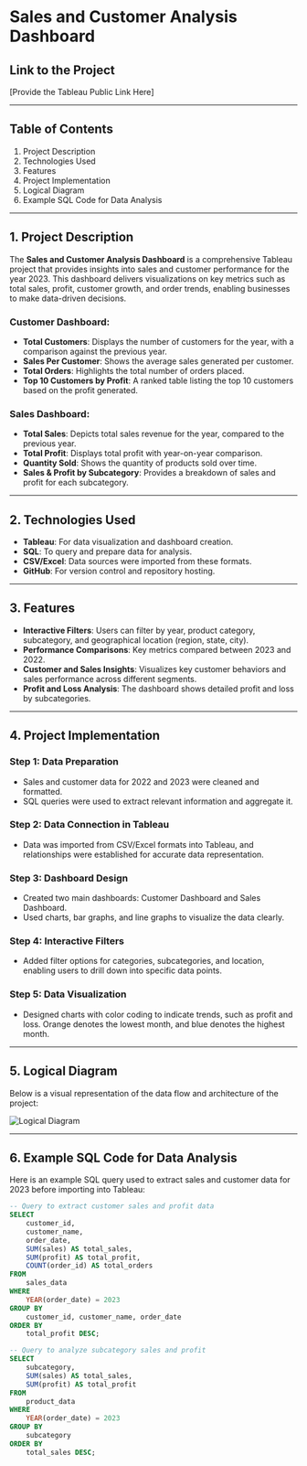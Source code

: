 # **Sales and Customer Analysis Dashboard**

## **Link to the Project**
[Provide the Tableau Public Link Here]

---

## **Table of Contents**
1. Project Description
2. Technologies Used
3. Features
4. Project Implementation
5. Logical Diagram
6. Example SQL Code for Data Analysis

---

## **1. Project Description**

The **Sales and Customer Analysis Dashboard** is a comprehensive Tableau project that provides insights into sales and customer performance for the year 2023. This dashboard delivers visualizations on key metrics such as total sales, profit, customer growth, and order trends, enabling businesses to make data-driven decisions.

### **Customer Dashboard**:
- **Total Customers**: Displays the number of customers for the year, with a comparison against the previous year.
- **Sales Per Customer**: Shows the average sales generated per customer.
- **Total Orders**: Highlights the total number of orders placed.
- **Top 10 Customers by Profit**: A ranked table listing the top 10 customers based on the profit generated.

### **Sales Dashboard**:
- **Total Sales**: Depicts total sales revenue for the year, compared to the previous year.
- **Total Profit**: Displays total profit with year-on-year comparison.
- **Quantity Sold**: Shows the quantity of products sold over time.
- **Sales & Profit by Subcategory**: Provides a breakdown of sales and profit for each subcategory.

---

## **2. Technologies Used**
- **Tableau**: For data visualization and dashboard creation.
- **SQL**: To query and prepare data for analysis.
- **CSV/Excel**: Data sources were imported from these formats.
- **GitHub**: For version control and repository hosting.

---

## **3. Features**
- **Interactive Filters**: Users can filter by year, product category, subcategory, and geographical location (region, state, city).
- **Performance Comparisons**: Key metrics compared between 2023 and 2022.
- **Customer and Sales Insights**: Visualizes key customer behaviors and sales performance across different segments.
- **Profit and Loss Analysis**: The dashboard shows detailed profit and loss by subcategories.

---

## **4. Project Implementation**

### **Step 1: Data Preparation**
- Sales and customer data for 2022 and 2023 were cleaned and formatted.
- SQL queries were used to extract relevant information and aggregate it.

### **Step 2: Data Connection in Tableau**
- Data was imported from CSV/Excel formats into Tableau, and relationships were established for accurate data representation.

### **Step 3: Dashboard Design**
- Created two main dashboards: Customer Dashboard and Sales Dashboard.
- Used charts, bar graphs, and line graphs to visualize the data clearly.

### **Step 4: Interactive Filters**
- Added filter options for categories, subcategories, and location, enabling users to drill down into specific data points.

### **Step 5: Data Visualization**
- Designed charts with color coding to indicate trends, such as profit and loss. Orange denotes the lowest month, and blue denotes the highest month.

---

## **5. Logical Diagram**

Below is a visual representation of the data flow and architecture of the project:

![Logical Diagram](/mnt/data/A_logical_diagram_showing_the_flow_of_data_for_a_T.png)

---

## **6. Example SQL Code for Data Analysis**

Here is an example SQL query used to extract sales and customer data for 2023 before importing into Tableau:

```sql
-- Query to extract customer sales and profit data
SELECT 
    customer_id, 
    customer_name, 
    order_date, 
    SUM(sales) AS total_sales, 
    SUM(profit) AS total_profit, 
    COUNT(order_id) AS total_orders
FROM 
    sales_data
WHERE 
    YEAR(order_date) = 2023
GROUP BY 
    customer_id, customer_name, order_date
ORDER BY 
    total_profit DESC;

-- Query to analyze subcategory sales and profit
SELECT 
    subcategory, 
    SUM(sales) AS total_sales, 
    SUM(profit) AS total_profit
FROM 
    product_data
WHERE 
    YEAR(order_date) = 2023
GROUP BY 
    subcategory
ORDER BY 
    total_sales DESC;
